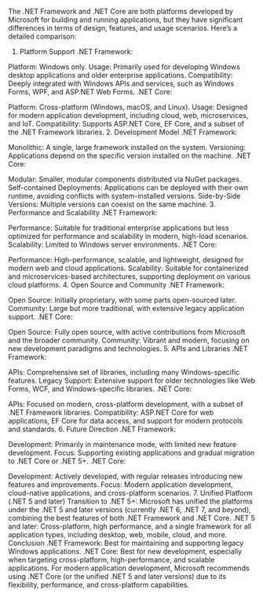 The .NET Framework and .NET Core are both platforms developed by Microsoft for building and running applications, but they have significant differences in terms of design, features, and usage scenarios. Here’s a detailed comparison:

1. Platform Support
.NET Framework:

Platform: Windows only.
Usage: Primarily used for developing Windows desktop applications and older enterprise applications.
Compatibility: Deeply integrated with Windows APIs and services, such as Windows Forms, WPF, and ASP.NET Web Forms.
.NET Core:

Platform: Cross-platform (Windows, macOS, and Linux).
Usage: Designed for modern application development, including cloud, web, microservices, and IoT.
Compatibility: Supports ASP.NET Core, EF Core, and a subset of the .NET Framework libraries.
2. Development Model
.NET Framework:

Monolithic: A single, large framework installed on the system.
Versioning: Applications depend on the specific version installed on the machine.
.NET Core:

Modular: Smaller, modular components distributed via NuGet packages.
Self-contained Deployments: Applications can be deployed with their own runtime, avoiding conflicts with system-installed versions.
Side-by-Side Versions: Multiple versions can coexist on the same machine.
3. Performance and Scalability
.NET Framework:

Performance: Suitable for traditional enterprise applications but less optimized for performance and scalability in modern, high-load scenarios.
Scalability: Limited to Windows server environments.
.NET Core:

Performance: High-performance, scalable, and lightweight, designed for modern web and cloud applications.
Scalability: Suitable for containerized and microservices-based architectures, supporting deployment on various cloud platforms.
4. Open Source and Community
.NET Framework:

Open Source: Initially proprietary, with some parts open-sourced later.
Community: Large but more traditional, with extensive legacy application support.
.NET Core:

Open Source: Fully open source, with active contributions from Microsoft and the broader community.
Community: Vibrant and modern, focusing on new development paradigms and technologies.
5. APIs and Libraries
.NET Framework:

APIs: Comprehensive set of libraries, including many Windows-specific features.
Legacy Support: Extensive support for older technologies like Web Forms, WCF, and Windows-specific libraries.
.NET Core:

APIs: Focused on modern, cross-platform development, with a subset of .NET Framework libraries.
Compatibility: ASP.NET Core for web applications, EF Core for data access, and support for modern protocols and standards.
6. Future Direction
.NET Framework:

Development: Primarily in maintenance mode, with limited new feature development.
Focus: Supporting existing applications and gradual migration to .NET Core or .NET 5+.
.NET Core:

Development: Actively developed, with regular releases introducing new features and improvements.
Focus: Modern application development, cloud-native applications, and cross-platform scenarios.
7. Unified Platform (.NET 5 and later)
Transition to .NET 5+:
Microsoft has unified the platforms under the .NET 5 and later versions (currently .NET 6, .NET 7, and beyond), combining the best features of both .NET Framework and .NET Core.
.NET 5 and later: Cross-platform, high performance, and a single framework for all application types, including desktop, web, mobile, cloud, and more.
Conclusion
.NET Framework: Best for maintaining and supporting legacy Windows applications.
.NET Core: Best for new development, especially when targeting cross-platform, high-performance, and scalable applications.
For modern application development, Microsoft recommends using .NET Core (or the unified .NET 5 and later versions) due to its flexibility, performance, and cross-platform capabilities.
